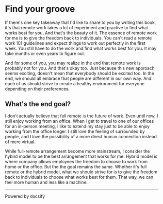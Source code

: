 # Find your groove

If there's one key takeaway that I'd like to share to you by writing this book, it's that remote work takes a lot of experiment and practive to find what works best for you. And that's the beauty of it. The essence of remote work for me is to give the freedom back to individuals. You can't read a remote work 101 guidelines and expect things to work out perfectly in the first week. You still have to do the work and find what works best for you. It may take months or even years to figure out. 

And for some of you, you may realize in the end that remote work is probably not for you. And that's okay too. Just because this new approach seems exciting, doesn't mean that everybody should be excited too. In the end, we should all embrace that people are different in our own way. And each of us should strive to create a healthy environment for everyone depending on their preferences.

## What's the end goal?

I don't actually believe that full remote is the future of work. Even until now, I still enjoy working from an office. When I get to travel to one of our offices for an in-person meeting, I like to extend my stay just to be able to enjoy working from the office longer. I still love the feeling of surrounded by people, and I love the possibility of a more direct human connection instead of mere virtual. 

While full-remote arrangement become more mainstream, I consider the hybird model to be the best arrangement that works for me. Hybrid model is where company allows employees the freedom to choose to work from home or the office. But the the goal remains the same. Whether it's full remote or the hybrid model, what we should strive for is to give the freedom back to individuals to choose what works best for them. That way, we can feel more human and less like a machine. 

----

<a href="https://docsify.js.org" target="_blank" style="color: inherit; font-weight: normal; text-decoration: none;">Powered by docsify</a>